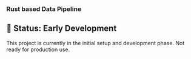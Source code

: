### Rust based Data Pipeline

## 🚧 Status: Early Development

This project is currently in the initial setup and development phase. Not ready for production use.
